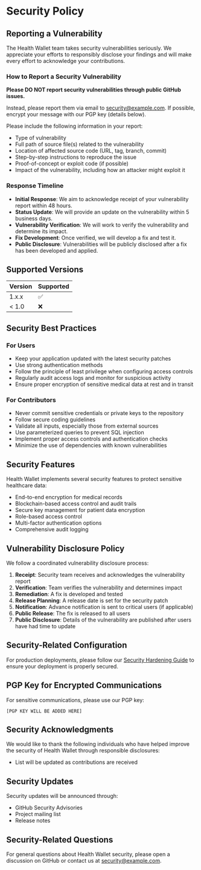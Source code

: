 # Security Policy

## Reporting a Vulnerability

The Health Wallet team takes security vulnerabilities seriously. We appreciate your efforts to responsibly disclose your findings and will make every effort to acknowledge your contributions.

### How to Report a Security Vulnerability

**Please DO NOT report security vulnerabilities through public GitHub issues.**

Instead, please report them via email to [security@example.com](mailto:security@example.com). If possible, encrypt your message with our PGP key (details below).

Please include the following information in your report:

- Type of vulnerability
- Full path of source file(s) related to the vulnerability
- Location of affected source code (URL, tag, branch, commit)
- Step-by-step instructions to reproduce the issue
- Proof-of-concept or exploit code (if possible)
- Impact of the vulnerability, including how an attacker might exploit it

### Response Timeline

- **Initial Response**: We aim to acknowledge receipt of your vulnerability report within 48 hours.
- **Status Update**: We will provide an update on the vulnerability within 5 business days.
- **Vulnerability Verification**: We will work to verify the vulnerability and determine its impact.
- **Fix Development**: Once verified, we will develop a fix and test it.
- **Public Disclosure**: Vulnerabilities will be publicly disclosed after a fix has been developed and applied.

## Supported Versions

| Version | Supported          |
| ------- | ------------------ |
| 1.x.x   | :white_check_mark: |
| < 1.0   | :x:                |

## Security Best Practices

### For Users

- Keep your application updated with the latest security patches
- Use strong authentication methods
- Follow the principle of least privilege when configuring access controls
- Regularly audit access logs and monitor for suspicious activity
- Ensure proper encryption of sensitive medical data at rest and in transit

### For Contributors

- Never commit sensitive credentials or private keys to the repository
- Follow secure coding guidelines
- Validate all inputs, especially those from external sources
- Use parameterized queries to prevent SQL injection
- Implement proper access controls and authentication checks
- Minimize the use of dependencies with known vulnerabilities

## Security Features

Health Wallet implements several security features to protect sensitive healthcare data:

- End-to-end encryption for medical records
- Blockchain-based access control and audit trails
- Secure key management for patient data encryption
- Role-based access control
- Multi-factor authentication options
- Comprehensive audit logging

## Vulnerability Disclosure Policy

We follow a coordinated vulnerability disclosure process:

1. **Receipt**: Security team receives and acknowledges the vulnerability report
2. **Verification**: Team verifies the vulnerability and determines impact
3. **Remediation**: A fix is developed and tested
4. **Release Planning**: A release date is set for the security patch
5. **Notification**: Advance notification is sent to critical users (if applicable)
6. **Public Release**: The fix is released to all users
7. **Public Disclosure**: Details of the vulnerability are published after users have had time to update

## Security-Related Configuration

For production deployments, please follow our [Security Hardening Guide](docs/security/hardening-guide.md) to ensure your deployment is properly secured.

## PGP Key for Encrypted Communications

For sensitive communications, please use our PGP key:

```
[PGP KEY WILL BE ADDED HERE]
```

## Security Acknowledgments

We would like to thank the following individuals who have helped improve the security of Health Wallet through responsible disclosures:

- List will be updated as contributions are received

## Security Updates

Security updates will be announced through:

- GitHub Security Advisories
- Project mailing list
- Release notes

## Security-Related Questions

For general questions about Health Wallet security, please open a discussion on GitHub or contact us at [security@example.com](mailto:security@example.com).
